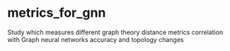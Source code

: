 # metrics_for_gnn
Study which measures different graph theory distance metrics correlation with Graph neural networks accuracy and topology changes
